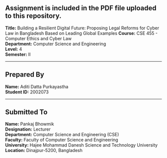 




##  Assignment is included in the PDF file uploaded to this repository.

**Title:** Building a Resilient Digital Future: Proposing Legal Reforms for
Cyber Law in Bangladesh Based on Leading Global Examples
**Course:** CSE 455 - Computer Ethics and Cyber Law  
**Department:** Computer Science and Engineering  
**Level:** 4  
**Semester:** II  

---

##  Prepared By

**Name:** Aditi Datta Purkayastha  
**Student ID:** 2002073  

---

##  Submitted To

**Name:** Pankaj Bhowmik  
**Designation:** Lecturer  
**Department:** Computer Science and Engineering (CSE)  
**Faculty:** Faculty of Computer Science and Engineering  
**University:** Hajee Mohammad Danesh Science and Technology University  
**Location:** Dinajpur-5200, Bangladesh  

